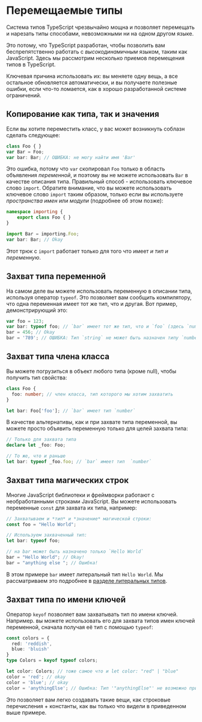 # Перемещаемые типы

Система типов TypeScript чрезвычайно мощна и позволяет перемещать и нарезать типы способами, невозможными ни на одном другом языке.

Это потому, что TypeScript разработан, чтобы позволить вам беспрепятственно работать с *высокодинамичным* языком, таким как JavaScript. Здесь мы рассмотрим несколько приемов перемещения типов в TypeScript.

Ключевая причина использовать их: вы меняете одну вещь, а все остальное обновляется автоматически, и вы получаете полезные ошибки, если что-то ломается, как в хорошо разработанной системе ограничений.

## Копирование как типа, так и значения

Если вы хотите переместить класс, у вас может возникнуть соблазн сделать следующее:

```ts
class Foo { }
var Bar = Foo;
var bar: Bar; // ОШИБКА: не могу найти имя 'Bar'
```

Это ошибка, потому что `var` скопировал `Foo` только в область объявления *переменной*, и поэтому вы не можете использовать `Bar` в качестве описания типа. Правильный способ - использовать ключевое слово `import`. Обратите внимание, что вы можете использовать ключевое слово `import` таким образом, только если вы используете *пространства имен* или *модули* (подробнее об этом позже):

```ts
namespace importing {
    export class Foo { }
}

import Bar = importing.Foo;
var bar: Bar; // Okay
```

Этот трюк с `import` работает только для того что имеет *и тип и переменную*.

## Захват типа переменной

На самом деле вы можете использовать переменную в описании типа, используя оператор `typeof`. Это позволяет вам сообщить компилятору, что одна переменная имеет тот же тип, что и другая. Вот пример, демонстрирующий это:

```ts
var foo = 123;
var bar: typeof foo; // `bar` имеет тот же тип, что и `foo` (здесь `number`)
bar = 456; // Okay
bar = '789'; // ОШИБКА: Тип `string` не может быть назначен типу `number`
```

## Захват типа члена класса

Вы можете погрузиться в объект любого типа (кроме null), чтобы получить тип свойства:

```ts
class Foo {
  foo: number; // член класса, тип которого мы хотим захватить
}

let bar: Foo['foo']; // `bar` имеет тип `number`
```

В качестве альтернативы, как и при захвате типа переменной, вы можете просто объявить переменную только для целей захвата типа:

```ts
// Только для захвата типа
declare let _foo: Foo;

// То же, что и раньше
let bar: typeof _foo.foo; // `bar` имеет тип  `number`
```

## Захват типа магических строк

Многие JavaScript библиотеки и фреймворки работают с необработанными строками JavaScript. Вы можете использовать переменные `const` для захвата их типа, например:

```ts
// Захватываем и *тип* и *значение* магической строки:
const foo = "Hello World";

// Используем захваченный тип:
let bar: typeof foo;

// на bar может быть назначено только `Hello World`
bar = "Hello World"; // Okay!
bar = "anything else "; // Ошибка!
```

В этом примере `bar` имеет литеральный тип `Hello World`. Мы рассматриваем это подробнее в [разделе литеральных типов](./literal-types.md).

## Захват типа по имени ключей

Оператор `keyof` позволяет вам захватывать тип по имени ключей. Например. вы можете использовать его для захвата типов имен ключей переменной, сначала получая её тип с помощью `typeof`:

```ts
const colors = {
  red: 'reddish',
  blue: 'bluish'
}
type Colors = keyof typeof colors;

let color: Colors; // тоже самое что и let color: "red" | "blue"
color = 'red'; // okay
color = 'blue'; // okay
color = 'anythingElse'; // Ошибка: Тип '"anythingElse"' не возможно присвоить типу '"red" | "blue"'
```

Это позволяет вам легко создавать такие вещи, как строковые перечисления + константы, как вы только что видели в приведенном выше примере.
